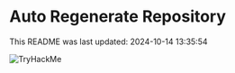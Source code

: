 # Auto Regenerate Repository

This README was last updated: 2024-10-14 13:35:54

 ![TryHackMe](https://tryhackme.com/badge/533634)